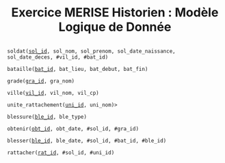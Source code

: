 <h1 align="center">Exercice MERISE Historien : Modèle Logique de Donnée</h1>

<code>
soldat(<ins>sol_id</ins>, sol_nom, sol_prenom, sol_date_naissance, sol_date_deces, #vil_id, #bat_id)<br>
bataille(<ins>bat_id</ins>, bat_lieu, bat_debut, bat_fin)<br>
grade(<ins>gra_id</ins>, gra_nom)<br>
ville(<ins>vil_id</ins>, vil_nom, vil_cp)<br>
unite_rattachement(<ins>uni_id</ins>, uni_nom)><br>
blessure(<ins>ble_id</ins>, ble_type)
</code>

<code>
obtenir(<ins>obt_id</ins>, obt_date, #sol_id, #gra_id)<br>
blesser(<ins>ble_id</ins>, ble_date, #sol_id, #bat_id, #ble_id)<br>
rattacher(<ins>rat_id</ins>, #sol_id, #uni_id)<br>
</code>
